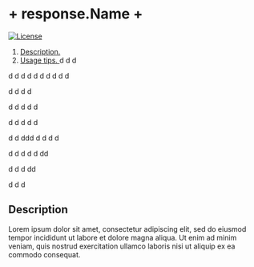 # + response.Name + 
[![License](https://img.shields.io/badge/License-Apache_2.0-blue.svg)](https://opensource.org/licenses/Apache-2.0)

1. [ Description. ](##description)
2. [ Usage tips. ](#usage)
d
d
d

d
d
d
d
d
d
d
d
d
d

d
d
d
d

d
d
d
d
d

d
d
d
d
d

d
d
ddd
d
d
d
d



d
d
d
d
d
dd

d
d
d
dd

d
d
d


## Description
Lorem ipsum dolor sit amet, consectetur adipiscing elit, sed do eiusmod tempor incididunt ut labore et dolore magna aliqua. Ut enim ad minim veniam, quis nostrud exercitation ullamco laboris nisi ut aliquip ex ea commodo consequat. 


